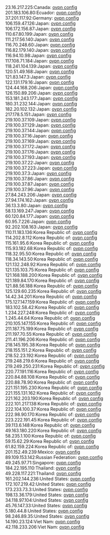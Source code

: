 23.16.217.225:Canada: [ovpn config](vpn/23_16_217_225.ovpn)  
201.183.106.80:Ecuador: [ovpn config](vpn/201_183_106_80.ovpn)  
37.201.117.92:Germany: [ovpn config](vpn/37_201_117_92.ovpn)  
106.159.47.126:Japan: [ovpn config](vpn/106_159_47_126.ovpn)  
106.172.156.87:Japan: [ovpn config](vpn/106_172_156_87.ovpn)  
110.67.80.199:Japan: [ovpn config](vpn/110_67_80_199.ovpn)  
111.217.56.140:Japan: [ovpn config](vpn/111_217_56_140.ovpn)  
116.70.248.60:Japan: [ovpn config](vpn/116_70_248_60.ovpn)  
116.82.179.140:Japan: [ovpn config](vpn/116_82_179_140.ovpn)  
116.94.10.98:Japan: [ovpn config](vpn/116_94_10_98.ovpn)  
117.108.71.184:Japan: [ovpn config](vpn/117_108_71_184.ovpn)  
118.241.104.139:Japan: [ovpn config](vpn/118_241_104_139.ovpn)  
120.51.49.168:Japan: [ovpn config](vpn/120_51_49_168.ovpn)  
121.83.147.3:Japan: [ovpn config](vpn/121_83_147_3.ovpn)  
122.131.179.16:Japan: [ovpn config](vpn/122_131_179_16.ovpn)  
124.44.168.206:Japan: [ovpn config](vpn/124_44_168_206.ovpn)  
126.150.89.206:Japan: [ovpn config](vpn/126_150_89_206.ovpn)  
153.181.243.177:Japan: [ovpn config](vpn/153_181_243_177.ovpn)  
180.31.232.144:Japan: [ovpn config](vpn/180_31_232_144.ovpn)  
182.20.102.132:Japan: [ovpn config](vpn/182_20_102_132.ovpn)  
217.178.5.151:Japan: [ovpn config](vpn/217_178_5_151.ovpn)  
219.100.37.109:Japan: [ovpn config](vpn/219_100_37_109.ovpn)  
219.100.37.129:Japan: [ovpn config](vpn/219_100_37_129.ovpn)  
219.100.37.144:Japan: [ovpn config](vpn/219_100_37_144.ovpn)  
219.100.37.16:Japan: [ovpn config](vpn/219_100_37_16.ovpn)  
219.100.37.169:Japan: [ovpn config](vpn/219_100_37_169.ovpn)  
219.100.37.172:Japan: [ovpn config](vpn/219_100_37_172.ovpn)  
219.100.37.176:Japan: [ovpn config](vpn/219_100_37_176.ovpn)  
219.100.37.193:Japan: [ovpn config](vpn/219_100_37_193.ovpn)  
219.100.37.22:Japan: [ovpn config](vpn/219_100_37_22.ovpn)  
219.100.37.223:Japan: [ovpn config](vpn/219_100_37_223.ovpn)  
219.100.37.3:Japan: [ovpn config](vpn/219_100_37_3.ovpn)  
219.100.37.86:Japan: [ovpn config](vpn/219_100_37_86.ovpn)  
219.100.37.87:Japan: [ovpn config](vpn/219_100_37_87.ovpn)  
219.100.37.96:Japan: [ovpn config](vpn/219_100_37_96.ovpn)  
27.84.243.206:Japan: [ovpn config](vpn/27_84_243_206.ovpn)  
27.94.174.162:Japan: [ovpn config](vpn/27_94_174_162.ovpn)  
36.13.3.80:Japan: [ovpn config](vpn/36_13_3_80.ovpn)  
58.13.169.247:Japan: [ovpn config](vpn/58_13_169_247.ovpn)  
60.120.84.177:Japan: [ovpn config](vpn/60_120_84_177.ovpn)  
60.95.7.226:Japan: [ovpn config](vpn/60_95_7_226.ovpn)  
92.202.108.163:Japan: [ovpn config](vpn/92_202_108_163.ovpn)  
110.11.183.136:Korea Republic of: [ovpn config](vpn/110_11_183_136.ovpn)  
114.202.8.112:Korea Republic of: [ovpn config](vpn/114_202_8_112.ovpn)  
115.161.95.6:Korea Republic of: [ovpn config](vpn/115_161_95_6.ovpn)  
115.93.182.68:Korea Republic of: [ovpn config](vpn/115_93_182_68.ovpn)  
118.32.95.50:Korea Republic of: [ovpn config](vpn/118_32_95_50.ovpn)  
118.34.143.50:Korea Republic of: [ovpn config](vpn/118_34_143_50.ovpn)  
121.132.248.92:Korea Republic of: [ovpn config](vpn/121_132_248_92.ovpn)  
121.135.103.75:Korea Republic of: [ovpn config](vpn/121_135_103_75.ovpn)  
121.168.188.200:Korea Republic of: [ovpn config](vpn/121_168_188_200.ovpn)  
121.189.84.170:Korea Republic of: [ovpn config](vpn/121_189_84_170.ovpn)  
121.88.56.188:Korea Republic of: [ovpn config](vpn/121_88_56_188.ovpn)  
125.129.60.235:Korea Republic of: [ovpn config](vpn/125_129_60_235.ovpn)  
14.42.34.201:Korea Republic of: [ovpn config](vpn/14_42_34_201.ovpn)  
175.127.147.159:Korea Republic of: [ovpn config](vpn/175_127_147_159.ovpn)  
183.102.58.42:Korea Republic of: [ovpn config](vpn/183_102_58_42.ovpn)  
1.234.227.248:Korea Republic of: [ovpn config](vpn/1_234_227_248.ovpn)  
1.245.44.64:Korea Republic of: [ovpn config](vpn/1_245_44_64.ovpn)  
210.105.147.155:Korea Republic of: [ovpn config](vpn/210_105_147_155.ovpn)  
211.187.75.199:Korea Republic of: [ovpn config](vpn/211_187_75_199.ovpn)  
211.197.70.55:Korea Republic of: [ovpn config](vpn/211_197_70_55.ovpn)  
211.41.196.206:Korea Republic of: [ovpn config](vpn/211_41_196_206.ovpn)  
218.145.195.38:Korea Republic of: [ovpn config](vpn/218_145_195_38.ovpn)  
218.155.151.2:Korea Republic of: [ovpn config](vpn/218_155_151_2.ovpn)  
218.52.23.192:Korea Republic of: [ovpn config](vpn/218_52_23_192.ovpn)  
219.248.219.6:Korea Republic of: [ovpn config](vpn/219_248_219_6.ovpn)  
219.249.250.231:Korea Republic of: [ovpn config](vpn/219_249_250_231.ovpn)  
220.77.191.116:Korea Republic of: [ovpn config](vpn/220_77_191_116.ovpn)  
220.84.88.108:Korea Republic of: [ovpn config](vpn/220_84_88_108.ovpn)  
220.88.78.90:Korea Republic of: [ovpn config](vpn/220_88_78_90.ovpn)  
221.151.195.230:Korea Republic of: [ovpn config](vpn/221_151_195_230.ovpn)  
221.155.131.162:Korea Republic of: [ovpn config](vpn/221_155_131_162.ovpn)  
221.162.203.190:Korea Republic of: [ovpn config](vpn/221_162_203_190.ovpn)  
222.101.217.138:Korea Republic of: [ovpn config](vpn/222_101_217_138.ovpn)  
222.104.100.37:Korea Republic of: [ovpn config](vpn/222_104_100_37.ovpn)  
222.98.90.170:Korea Republic of: [ovpn config](vpn/222_98_90_170.ovpn)  
223.222.191.45:Korea Republic of: [ovpn config](vpn/223_222_191_45.ovpn)  
39.113.6.148:Korea Republic of: [ovpn config](vpn/39_113_6_148.ovpn)  
49.163.180.220:Korea Republic of: [ovpn config](vpn/49_163_180_220.ovpn)  
58.235.1.100:Korea Republic of: [ovpn config](vpn/58_235_1_100.ovpn)  
59.15.62.29:Korea Republic of: [ovpn config](vpn/59_15_62_29.ovpn)  
61.82.159.224:Korea Republic of: [ovpn config](vpn/61_82_159_224.ovpn)  
201.152.49.239:Mexico: [ovpn config](vpn/201_152_49_239.ovpn)  
89.109.153.142:Russian Federation: [ovpn config](vpn/89_109_153_142.ovpn)  
49.245.97.71:Singapore: [ovpn config](vpn/49_245_97_71.ovpn)  
184.22.195.110:Thailand: [ovpn config](vpn/184_22_195_110.ovpn)  
49.228.117.221:Thailand: [ovpn config](vpn/49_228_117_221.ovpn)  
161.202.144.236:United States: [ovpn config](vpn/161_202_144_236.ovpn)  
172.107.219.42:United States: [ovpn config](vpn/172_107_219_42.ovpn)  
173.233.73.3:United States: [ovpn config](vpn/173_233_73_3.ovpn)  
198.13.36.179:United States: [ovpn config](vpn/198_13_36_179.ovpn)  
34.118.97.104:United States: [ovpn config](vpn/34_118_97_104.ovpn)  
45.76.147.33:United States: [ovpn config](vpn/45_76_147_33.ovpn)  
5.180.44.8:United States: [ovpn config](vpn/5_180_44_8.ovpn)  
98.246.89.35:United States: [ovpn config](vpn/98_246_89_35.ovpn)  
14.190.23.124:Viet Nam: [ovpn config](vpn/14_190_23_124.ovpn)  
42.118.233.206:Viet Nam: [ovpn config](vpn/42_118_233_206.ovpn)  
